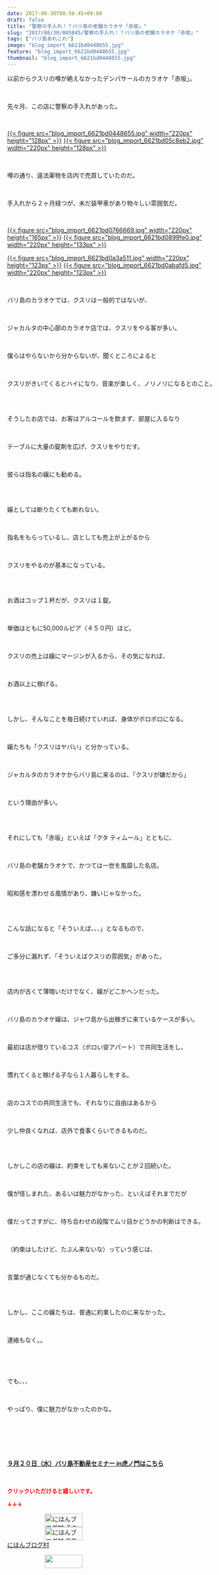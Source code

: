 ```yaml
---
date: 2017-08-30T00:58:45+09:00
draft: false
title: "警察の手入れ！？バリ島の老舗カラオケ「赤坂」"
slug: "2017/08/30/005845/警察の手入れ！？バリ島の老舗カラオケ「赤坂」"
tags: ["バリ島あれこれ"]
image: "blog_import_6621bd0448655.jpg"
feature: "blog_import_6621bd0448655.jpg"
thumbnail: "blog_import_6621bd0448655.jpg"
---
```

<p>以前からクスリの噂が絶えなかったデンパサールのカラオケ「赤坂」。</p><p> </p><p>先々月、この店に警察の手入れがあった。</p><p> </p><p><a href="blog_import_6621bd0448655.jpg">{{< figure src="blog_import_6621bd0448655.jpg" width="220px" height="128px" >}}</a> <a href="blog_import_6621bd05c8eb2.jpg">{{< figure src="blog_import_6621bd05c8eb2.jpg" width="220px" height="128px" >}}</a></p><p> </p><p>噂の通り、違法薬物を店内で売買していたのだ。</p><p> </p><p>手入れから２ヶ月経つが、未だ装甲車があり物々しい雰囲気だ。</p><p> </p><p><a href="blog_import_6621bd0766669.jpg">{{< figure src="blog_import_6621bd0766669.jpg" width="220px" height="165px" >}}</a> <a href="blog_import_6621bd0899fe0.jpg">{{< figure src="blog_import_6621bd0899fe0.jpg" width="220px" height="133px" >}}</a></p><p><a href="blog_import_6621bd0a3a511.jpg">{{< figure src="blog_import_6621bd0a3a511.jpg" width="220px" height="123px" >}}</a> <a href="blog_import_6621bd0abafd5.jpg">{{< figure src="blog_import_6621bd0abafd5.jpg" width="220px" height="123px" >}}</a></p><p> </p><p>バリ島のカラオケでは、クスリは一般的ではないが、</p><p> </p><p>ジャカルタの中心部のカラオケ店では、クスリをやる客が多い。</p><p> </p><p>僕らはやらないから分からないが、聞くところによると</p><p> </p><p>クスリがきいてくるとハイになり、音楽が楽しく、ノリノリになるとのこと。</p><p> </p><p><br/>そうしたお店では、お客はアルコールを飲まず、部屋に入るなり</p><p> </p><p>テーブルに大量の錠剤を広げ、クスリをやりだす。</p><p> </p><p>彼らは指名の嬢にも勧める。</p><p> </p><p><br/>嬢としては断りたくても断れない。</p><p> </p><p>指名をもらっているし、店としても売上が上がるから</p><p> </p><p>クスリをやるのが基本になっている。</p><p> </p><p><br/>お酒はコップ１杯だが、クスリは１錠。</p><p> </p><p>単価はともに50,000ルピア（４５０円）ほど。</p><p> </p><p>クスリの売上は嬢にマージンが入るから、その気になれば、</p><p> </p><p>お酒以上に稼げる。</p><p> </p><p><br/>しかし、そんなことを毎日続けていれば、身体がボロボロになる。</p><p> </p><p>嬢たちも「クスリはヤバい」と分かっている。</p><p> </p><p>ジャカルタのカラオケからバリ島に来るのは、「クスリが嫌だから」</p><p> </p><p>という理由が多い。</p><p> </p><p><br/>それにしても「赤坂」といえば「クタ ティムール」とともに、</p><p> </p><p>バリ島の老舗カラオケで、かつては一世を風靡した名店。</p><p> </p><p>昭和感を漂わせる風情があり、嫌いじゃなかった。</p><p> </p><p><br/>こんな話になると「そういえば、、、」となるもので、</p><p> </p><p>ご多分に漏れず、「そういえばクスリの雰囲気」があった。</p><p> </p><p><br/>店内が古くて薄暗いだけでなく、嬢がどこかヘンだった。</p><p> </p><p>バリ島のカラオケ嬢は、ジャワ島から出稼ぎに来ているケースが多い。</p><p> </p><p>最初は店が借りているコス（ボロい安アパート）で共同生活をし、</p><p> </p><p>慣れてくると稼げる子なら１人暮らしをする。</p><p> </p><p>店のコスでの共同生活でも、それなりに自由はあるから</p><p> </p><p>少し仲良くなれば、店外で食事くらいできるものだ。</p><p> </p><p><br/>しかしこの店の嬢は、約束をしても来ないことが２回続いた。</p><p> </p><p>僕が怪しまれた、あるいは魅力がなかった、といえばそれまでだが</p><p> </p><p>僕だってさすがに、待ち合わせの段階でムリ目かどうかの判断はできる。</p><p> </p><p>（約束はしたけど、たぶん来ないな）っていう感じは、</p><p> </p><p>言葉が通じなくても分かるものだ。</p><p> </p><p><br/>しかし、ここの嬢たちは、普通に約束したのに来なかった。</p><p> </p><p>連絡もなく。。</p><p> </p><p> </p><p>でも、、、</p><p> </p><p>やっぱり、僕に魅力がなかったのかな。</p><p> </p><p> </p><p> </p><p><span style="font-weight: bold;"><span style="text-decoration: underline;"><a href="iin.co.jp" target="_blank">９月２０日（水）バリ島不動産セミナー in虎ノ門はこちら</a></span></span></p><p> </p><p><font color="#ff0000" size="2"><strong>クリックいただけると嬉しいです。</strong></font></p><p><font color="#ff0000" size="2"><strong>↓↓↓</strong></font></p><p><a href="ranking.html?p_cid=01260127" id="&amp;blogmura_banner" target="_blank"><img alt="にほんブログ村 その他生活ブログ 不動産投資へ" border="0" height="31" src="data:image/svg+xml;charset=utf-8,%3Csvg%20xmlns%3D%22http%3A%2F%2Fwww.w3.org%2F2000%2Fsvg%22%20title%3D%22Placeholder%20for%20Images%22%20role%3D%22presentation%22%20viewBox%3D%220%200%2088%2031%22%20%2F%3E" width="88" data-src="//life.blogmura.com/hudousantoushi/img/hudousantoushi88_31.gif" style="aspect-ratio: auto 88 / 31;"/><noscript><img alt="にほんブログ村 その他生活ブログ 不動産投資へ" border="0" height="31" src="//life.blogmura.com/hudousantoushi/img/hudousantoushi88_31.gif" width="88"></noscript></a><br/><a href="ranking.html?p_cid=01260127" target="_blank"><img alt="にほんブログ村 海外生活ブログ バリ島情報へ" border="0" height="31" src="data:image/svg+xml;charset=utf-8,%3Csvg%20xmlns%3D%22http%3A%2F%2Fwww.w3.org%2F2000%2Fsvg%22%20title%3D%22Placeholder%20for%20Images%22%20role%3D%22presentation%22%20viewBox%3D%220%200%2088%2031%22%20%2F%3E" width="88" data-src="https://img-proxy.blog-video.jp/images?url=http%3A%2F%2Foverseas.blogmura.com%2Fbali%2Fimg%2Fbali88_31.gif" style="aspect-ratio: auto 88 / 31;"/><noscript><img alt="にほんブログ村 海外生活ブログ バリ島情報へ" border="0" height="31" src="https://img-proxy.blog-video.jp/images?url=http%3A%2F%2Foverseas.blogmura.com%2Fbali%2Fimg%2Fbali88_31.gif" width="88"></noscript></a><br/><a href="ranking.html?p_cid=01260127" target="_blank">にほんブログ村</a></p><p><a href="link.php?1804582" title="人気ブログランキングへ"><img border="0" height="31" src="data:image/svg+xml;charset=utf-8,%3Csvg%20xmlns%3D%22http%3A%2F%2Fwww.w3.org%2F2000%2Fsvg%22%20title%3D%22Placeholder%20for%20Images%22%20role%3D%22presentation%22%20viewBox%3D%220%200%2088%2031%22%20%2F%3E" width="88" data-src="https://blog.with2.net/img/banner/banner_22.gif" style="aspect-ratio: auto 88 / 31;"/><noscript><img border="0" height="31" src="https://blog.with2.net/img/banner/banner_22.gif" width="88"></noscript></a></p><p> </p><p> </p>


